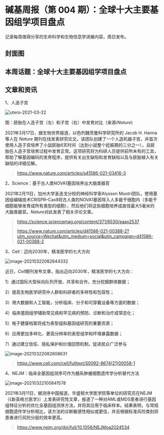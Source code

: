 # 碱基周报（第 004 期）：全球十大主要基因组学项目盘点



记录每周值得分享的生命科学和生物信息学进展内容，周日发布。

## 封面图



## 本周话题：全球十大主要基因组学项目盘点





## 文章和资讯

1、人造子宫

![utero-2021-03-22](http://static.fungenomics.com/images/2021/03/utero-2021-03-22.gif)

图：胚胎在人造子宫（左）和子宫（右）中发育对比（来源/*Nature*)


2021年3月17日，据生物世界报道，以色列魏茨曼科学研究所的 Jacob H. Hanna等人在 *Nature* 期刊在线发表研究论文。该团队创建了一个人造机器子宫，并首次使用人造子宫培养了小鼠胚胎6天时间（达到小鼠整个妊娠期的三分之一），且胚胎在人造子宫培育过程中发育正常。这项研究将为科研人员提供前所未有的工具，帮助了解基因编码的发育程序，提供有关出生缺陷和发育缺陷以及与胚胎植入有关缺陷的详细见解。

> https://www.nature.com/articles/s41586-021-03416-3


2、Science：基于古人类NOVA1基因培养出大脑类器官

2021年2月11日，加州大学圣迭戈分校的神经科学家Alysson Muotri团队，使用基因组编辑技术CRISPR–Cas9将古人类的NOVA1基因导入人多能干细胞内（多能干细胞能够发育成所有类型的细胞），然后他们将这些细胞培养成直径最大5毫米的大脑类器官。*Nature*对此发表了相关评论文章。

> https://science.sciencemag.org/content/371/6530/eaax2537
>
> https://www.nature.com/articles/d41586-021-00388-2?utm_source=Wechat&utm_medium=social&utm_campaign=d41586-021-00388-2



3、Cell：迈向2030年，精准医学的七大方向

![image-20210322082644332](http://static.fungenomics.com/images/2021/03/image-20210322082644332.png)

近日，*Cell*期刊发布文章，指出迈向2030年，精准医学的七大方向：

1）通过国际大型纵向队列开放、共享和合作，充分挖掘群体数据； 

2）提高生物医学研究中人群和科研者的多样性和包容性； 

3）用大数据和人工智能，分析临床、分子和可穿戴设备等方面的数据； 

4）临床基因组学辅助常见病和罕见病的预防、诊断和治疗成常态化；

5）电子健康档案将成为表型组和基因组研究的重要资源；

6）应用更加多样化、更高分辨率的表型组学和环境暴露数据； 

7）通过建立信任、隐私保护和价值回馈机制，促进民众广泛参与

![image-20210322082608631](http://static.fungenomics.com/images/2021/03/image-20210322082608631.png)

> https://www.cell.com/cell/fulltext/S0092-8674(21)00058-1



4、NEJM：临床全基因组测序可作为髓系肿瘤细胞遗传学分析替代方法

![image-20210322100841578](http://static.fungenomics.com/images/2021/03/image-20210322100841578.png)

2021年3月11日，据测序中国报道，华盛顿大学医学院等单位的研究员在NEJM（《新英格兰医学》）上发表研究性文章，报道了一种对AML或MDS患者进行基因组特征分析的优化全基因组测序方法，并将其应用于临床样本。结果表明，与常规细胞遗传学分析相比，该方法的诊断敏感性相似或更佳，并且根据标准风险类别将患者进行风险分层的效率更高。

> https://www.nejm.org/doi/full/10.1056/NEJMoa2024534

